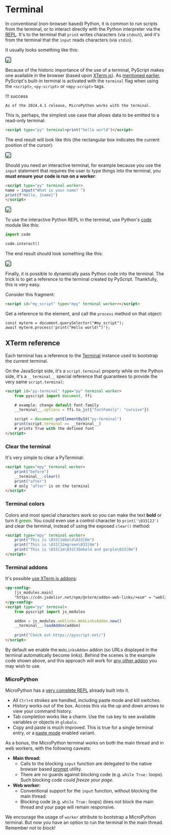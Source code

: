 # Terminal

In conventional (non-browser based) Python, it is common to run scripts from
the terminal, or to interact directly with the Python interpreter via the
[REPL](https://en.wikipedia.org/wiki/Read%E2%80%93eval%E2%80%93print_loop).
It's to the terminal that `print` writes characters (via `stdout`), and it's
from the terminal that the `input` reads characters (via `stdin`).

It usually looks something like this:

<img src="../../assets/images/py-terminal.gif" style="border: 1px solid black; border-radius: 0.2rem; box-shadow: var(--md-shadow-z1);"/>

Because of the historic importance of the use of a terminal, PyScript makes one
available in the browser (based upon [XTerm.js](https://xtermjs.org/)).
As [mentioned earlier](first-steps.md), PyScript's built-in terminal is
activated with the `terminal` flag when using the `<script>`, `<py-script>` or
`<mpy-script>` tags.

!!! success 

    As of the 2024.4.1 release, MicroPython works with the terminal.

This is, perhaps, the simplest use case that allows data to be emitted to a
read-only terminal:

```html
<script type="py" terminal>print("hello world")</script>
```

The end result will look like this (the rectangular box indicates the current
position of the cursor):

<img src="../../assets/images/pyterm1.png" style="border: 1px solid black; border-radius: 0.2rem; box-shadow: var(--md-shadow-z1);"/>

Should you need an interactive terminal, for example because you use the
`input` statement that requires the user to type things into the terminal, you
**must ensure your code is run on a worker**:

```html
<script type="py" terminal worker>
name = input("What is your name? ")
print(f"Hello, {name}")
</script>
```
<img src="../../assets/images/pyterm2.gif" style="border: 1px solid black; border-radius: 0.2rem; box-shadow: var(--md-shadow-z1);"/>

To use the interactive Python REPL in the terminal, use Python's
[code](https://docs.python.org/3/library/code.html) module like this:

```python
import code

code.interact()
```

The end result should look something like this:

<img src="../../assets/images/pyterm3.gif" style="border: 1px solid black; border-radius: 0.2rem; box-shadow: var(--md-shadow-z1);"/>

Finally, it is possible to dynamically pass Python code into the terminal. The
trick is to get a reference to the terminal created by PyScript. Thankfully,
this is very easy.

Consider this fragment:

```html
<script id="my_script" type="mpy" terminal worker></script>
```

Get a reference to the element, and call the `process` method on
that object:

```JS
const myterm = document.querySelector("#my_script");
await myterm.process('print("Hello world!")');
```

## XTerm reference

Each terminal has a reference to the
[Terminal](https://xtermjs.org/docs/api/terminal/classes/terminal/)
instance used to bootstrap the current terminal.

On the JavaScript side, it's a `script.terminal` property while on the Python
side, it's a `__terminal__` special reference that guarantees to provide the
very same `script.terminal`:

```html title="How to reach the XTerm Terminal"
<script id="py-terminal" type="py" terminal worker>
    from pyscript import document, ffi

    # example: change default font-family
    __terminal__.options = ffi.to_js({"fontFamily": "cursive"})

    script = document.getElementById("py-terminal")
    print(script.terminal == __terminal__)
    # prints True with the defined font
</script>
```

### Clear the terminal

It's very simple to clear a PyTerminal:

```html title="Clearing the terminal"
<script type="mpy" terminal worker>
    print("before")
    __terminal__.clear()
    print("after")
    # only "after" is on the terminal
</script>
```

### Terminal colors

Colors and most special characters work so you can make the text **bold** or
turn it <span style="color: green">green</span>. You could even use a control
character to `print('\033[2J')` and clear the terminal, instead of using the
exposed `clear()` method:

```html title="Terminal colors"
<script type="mpy" terminal worker>
    print("This is \033[1mbold\033[0m")
    print("This is \033[32mgreen\033[0m")
    print("This is \033[1m\033[35mbold and purple\033[0m")
</script>
```

### Terminal addons

It's possible [use XTerm.js addons](https://xtermjs.org/docs/guides/using-addons/):

```html title="Terminal addons"
<py-config>
    [js_modules.main]
    "https://cdn.jsdelivr.net/npm/@xterm/addon-web-links/+esm" = "weblinks"
</py-config>
<script type="py" terminal>
    from pyscript import js_modules

    addon = js_modules.weblinks.WebLinksAddon.new()
    __terminal__.loadAddon(addon)
    
    print("Check out https://pyscript.net/")
</script>
```

By default we enable the `WebLinksAddon` addon (so URLs displayed in the
terminal automatically become links). Behind the scenes is the example code
shown above, and this approach will work for
[any other addon](https://github.com/xtermjs/xterm.js/tree/master/addons/) you
may wish to use.

### MicroPython

MicroPython has a
[very complete REPL](https://docs.micropython.org/en/latest/reference/repl.html)
already built into it.

  * All `Ctrl+X` strokes are handled, including paste mode and kill switches.
  * History works out of the box. Access this via the up and down arrows to
    view your command history.
  * Tab completion works like a charm. Use the `tab` key to see available
    variables or objects in `globals`.
  * Copy and paste is much improved. This is true for a single terminal entry,
    or a
    [paste mode](https://docs.micropython.org/en/latest/reference/repl.html#paste-mode)
    enabled variant.

As a bonus, the MicroPython terminal works on both the main thread and in
web workers, with the following caveats:

* **Main thread:**
    * Calls to the blocking `input` function are delegated to the native browser
      based
      [prompt](https://developer.mozilla.org/en-US/docs/Web/API/Window/prompt)
      utility.
    * There are no guards against blocking code (e.g. `while True:` loops).
      Such blocking code _could freeze your page_.
* **Web worker:**
    * Conventional support for the `input` function, without blocking the main
      thread.
    * Blocking code (e.g. `while True:` loops) does not block the main thread
      and your page will remain responsive.

We encourage the usage of `worker` attribute to bootstrap a MicroPython
terminal. But now you have an option to run the terminal in the main thread.
Remember not to block!
